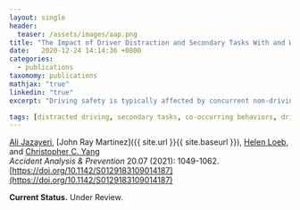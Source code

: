```yaml
---
layout: single
header:
  teaser: /assets/images/aap.png
title: "The Impact of Driver Distraction and Secondary Tasks With and Without Other Co-occurring Driving Behaviors on the Level of Road Traffic Crashes"
date:   2020-12-24 14:14:36 +0800
categories: 
  - publications
taxomomy: publications
mathjax: "true"
linkedin: "true"
excerpt: "Driving safety is typically affected by concurrent non-driving tasks."

tags: [distracted driving, secondary tasks, co-occurring behaviors, driving behaviors]
---
```

[Ali Jazayeri](https://www.linkedin.com/in/ali-jazayeri/), [John Ray Martinez]({{ site.url }}{{ site.baseurl }}), [Helen Loeb](https://www.linkedin.com/in/helen-loeb-81240013/), and [Christopher C. Yang](http://cci.drexel.edu/faculty/cyang/index.html)<br/>
*Accident Analysis & Prevention* 20.07 (2021): 1049-1062.<br/>
[https://doi.org/10.1142/S0129183109014187](https://doi.org/10.1142/S0129183109014187)


**Current Status.** Under Review.